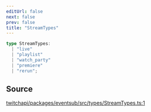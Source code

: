 ```yaml
---
editUrl: false
next: false
prev: false
title: "StreamTypes"
---
```


```ts
type StreamTypes: 
  | "live"
  | "playlist"
  | "watch_party"
  | "premiere"
  | "rerun";
```

## Source

[twitchapi/packages/eventsub/src/types/StreamTypes.ts:1](https://github.com/pablornc/twitchapi//blob/3baa008ac8be1133cbb9253985d5d4cd48b4e780/packages/eventsub/src/types/StreamTypes.ts#L1)
